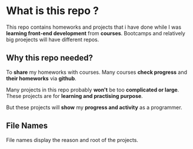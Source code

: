 # What is this repo ?

This repo contains homeworks and projects that i have done while I was **learning front-end development** from **courses**. Bootcamps and relatively big proejects will have different repos.

## Why this repo needed?

To **share** my homeworks with courses. Many courses **check progress** and **their homeworks** via **github**.

Many projects in this repo probably **won't** be too **complicated or large**. These projects are for **learning and practising purpose**.

But these projects will **show** my **progress and activity** as a programmer.

## File Names

File names display the reason and root of the projects.
